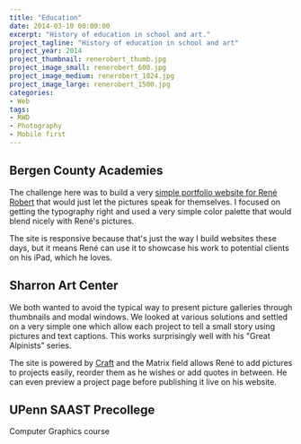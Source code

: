 ```yaml
---
title: "Education"
date: 2014-03-10 00:00:00
excerpt: "History of education in school and art."
project_tagline: "History of education in school and art"
project_year: 2014
project_thumbnail: renerobert_thumb.jpg
project_image_small: renerobert_600.jpg
project_image_medium: renerobert_1024.jpg
project_image_large: renerobert_1500.jpg
categories:
- Web
tags:
- RWD
- Photography
- Mobile first
---
```


## Bergen County Academies

The challenge here was to build a very [simple portfolio website for René Robert](http://www.renerobert.net) that would just let the pictures speak for themselves. I focused on getting the typography right and used a very simple color palette that would blend nicely with René's pictures.

The site is responsive because that's just the way I build websites these days, but it means René can use it to showcase his work to potential clients on his iPad, which he loves.

## Sharron Art Center

We both wanted to avoid the typical way to present picture galleries through thumbnails and modal windows. We looked at various solutions and settled on a very simple one which allow each project to tell a small story using pictures and text captions. This works surprisingly well with his "Great Alpinists" series.

The site is powered by [Craft](buildwithcraft.com) and the Matrix field allows René to add pictures to projects easily, reorder them as he wishes or add quotes in between. He can even preview a project page before publishing it live on his website.

## UPenn SAAST Precollege

Computer Graphics course
